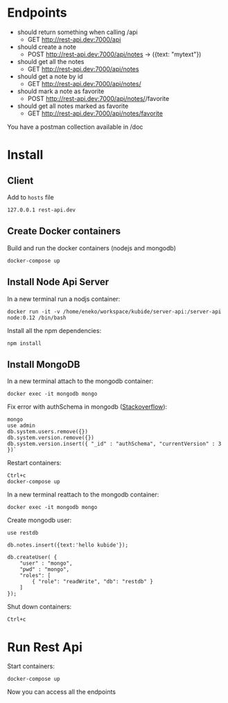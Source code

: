 # Endpoints

* should return something when calling /api
    * GET http://rest-api.dev:7000/api
* should create a note
    * POST http://rest-api.dev:7000/api/notes -> ({text: "mytext"})
* should get all the notes
    * GET http://rest-api.dev:7000/api/notes
* should get a note by id
    * GET http://rest-api.dev:7000/api/notes/<note-id>
* should mark a note as favorite
    * POST http://rest-api.dev:7000/api/notes/<note-id>/favorite
* should get all notes marked as favorite
    * GET http://rest-api.dev:7000/api/notes/favorite

You have a postman collection available in /doc


# Install

## Client

Add to `hosts` file

`127.0.0.1 rest-api.dev`

## Create Docker containers

Build and run the docker containers (nodejs and mongodb)

`docker-compose up`


## Install Node Api Server

In a new terminal run a nodjs container:

`docker run -it -v /home/eneko/workspace/kubide/server-api:/server-api node:0.12 /bin/bash`

Install all the npm dependencies:

`npm install`


## Install MongoDB

In a new terminal attach to the mongodb container:

`docker exec -it mongodb mongo`

Fix error with authSchema in mongodb ([Stackoverflow](http://stackoverflow.com/questions/29006887/mongodb-cr-authentication-failed)):

```
mongo
use admin
db.system.users.remove({})
db.system.version.remove({})
db.system.version.insert({ "_id" : "authSchema", "currentVersion" : 3 })`
```

Restart containers:

```
Ctrl+c
docker-compose up
```

In a new terminal reattach to the mongodb container:

`docker exec -it mongodb mongo`

Create mongodb user:

```
use restdb

db.notes.insert({text:'hello kubide'});

db.createUser( {
    "user" : "mongo",
    "pwd" : "mongo",
    "roles": [
        { "role": "readWrite", "db": "restdb" }
    ]
});
```
Shut down containers:

`Ctrl+c`


# Run Rest Api

Start containers:

`docker-compose up`

Now you can access all the endpoints
